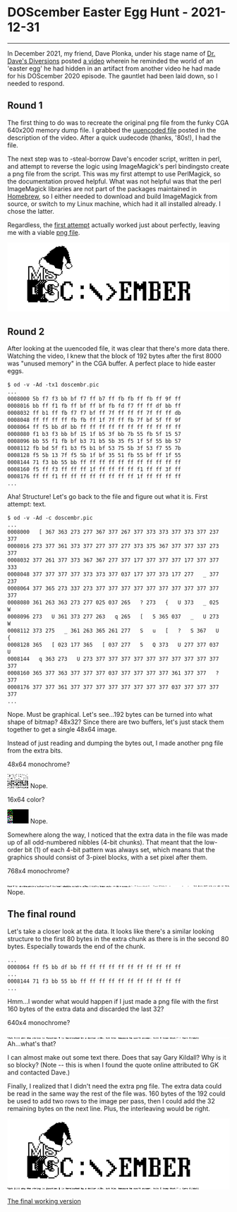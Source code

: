 # DOScember Easter Egg Hunt - 2021-12-31
----------------------------------------
In December 2021, my friend, Dave Plonka, under his stage name of
[Dr. Dave's Diversions](https://www.youtube.com/channel/UC_5nmNAlOnFsNO18W3N5cEw)
posted [a video](https://youtu.be/qMtry0vStNc) wherein he reminded
the world of an 'easter egg' he had hidden in an artifact from another 
video he had made for his DOScember 2020 episode. The gauntlet had been
laid down, so I needed to respond.

## Round 1
The first thing to do was to recreate the original png file from the funky
CGA 640x200 memory dump file. I grabbed the [uuencoded file](https://pastebin.com/nCWZmex9) posted in the description of the video. After a quick uudecode
(thanks, '80s!), I had the file.

The next step was to -steal-borrow Dave's encoder script, written in perl,
and attempt to reverse the logic using ImageMagick's perl bindingsto create
a png file from the script. This was my first attempt to use PerlMagick, so
the documentation proved helpful. What was not helpful was that the perl
ImageMagick libraries are not part of the packages maintained in
[Homebrew](https://brew.sh/), so I either needed to download and build
ImageMagick from source, or switch to my Linux machine, which had it all
installed already. I chose the latter.

Regardless, the [first attempt](cgadecode.pl) actually worked just about
perfectly, leaving me with a viable [png file](take1.png).

![take 1](take1.png)

## Round 2
After looking at the uuencoded file, it was clear that there's more data
there. Watching the video, I knew that the block of 192 bytes after the
first 8000 was "unused memory" in the CGA buffer. A perfect place to hide
easter eggs.

```
$ od -v -Ad -tx1 doscembr.pic
...
0008000 5b f7 f3 bb bf f7 ff b7 ff fb fb ff fb ff 9f ff
0008016 bb ff f1 fb ff bf ff bf fb fd f7 ff ff df bb ff
0008032 ff b1 ff fb f7 f7 bf ff 7f ff ff ff 7f ff ff db
0008048 ff ff ff ff fb fb ff 1f 7f ff fb 7f bf 5f ff 9f
0008064 ff f5 bb df bb ff ff ff ff ff ff ff ff ff ff ff
0008080 f1 b3 f3 bb bf 15 1f b5 3f bb 7b 55 fb 5f 15 57
0008096 bb 55 f1 fb bf b3 71 b5 5b 35 f5 1f 5f 55 bb 57
0008112 fb bd 5f f1 b3 f5 b1 bf 53 75 5b 3f 53 f7 55 7b
0008128 f5 5b 13 7f f5 5b 1f bf 35 51 fb 55 bf ff 1f 55
0008144 71 f3 bb 55 bb ff ff ff ff ff ff ff ff ff ff ff
0008160 f5 ff f3 ff ff ff 1f ff ff ff ff f1 ff ff 3f ff
0008176 ff ff f1 ff ff ff ff ff ff ff ff 1f ff ff ff ff
...
```

Aha! Structure! Let's go back to the file and figure out what it is. First
attempt: text.

```
$ od -v -Ad -c doscembr.pic
...
0008000   [ 367 363 273 277 367 377 267 377 373 373 377 373 377 237 377
0008016 273 377 361 373 377 277 377 277 373 375 367 377 377 337 273 377
0008032 377 261 377 373 367 367 277 377 177 377 377 377 177 377 377 333
0008048 377 377 377 377 373 373 377 037 177 377 373 177 277   _ 377 237
0008064 377 365 273 337 273 377 377 377 377 377 377 377 377 377 377 377
0008080 361 263 363 273 277 025 037 265   ? 273   {   U 373   _ 025   W
0008096 273   U 361 373 277 263   q 265   [   5 365 037   _   U 273   W
0008112 373 275   _ 361 263 365 261 277   S   u   [   ?   S 367   U   {
0008128 365   [ 023 177 365   [ 037 277   5   Q 373   U 277 377 037   U
0008144   q 363 273   U 273 377 377 377 377 377 377 377 377 377 377 377
0008160 365 377 363 377 377 377 037 377 377 377 377 361 377 377   ? 377
0008176 377 377 361 377 377 377 377 377 377 377 377 037 377 377 377 377
...
```

Nope. Must be graphical. Let's see...192 bytes can be turned into what shape
of bitmap? 48x32? Since there are two buffers, let's just stack them together
to get a single 48x64 image.

Instead of just reading and dumping the bytes out, I made another png file
from the extra bits.

48x64 monochrome?

![attempt 1](bonus-v2.png) Nope.

16x64 color?

![attempt 2](bonus-v2a.png) Nope.

Somewhere along the way, I noticed that the extra data in the file was
made up of all odd-numbered nibbles (4-bit chunks). That meant that the
low-order bit (1) of each 4-bit pattern was always set, which means that
the graphics should consist of 3-pixel blocks, with a set pixel after them.

768x4 monochrome?

![attempt 3](bonus-v2b.png) Nope.

## The final round

Let's take a closer look at the data. It looks like there's a similar looking
structure to the first 80 bytes in the extra chunk as there is in the second
80 bytes. Especially towards the end of the chunk.

```
...
0008064 ff f5 bb df bb ff ff ff ff ff ff ff ff ff ff ff
...
0008144 71 f3 bb 55 bb ff ff ff ff ff ff ff ff ff ff ff
...
```

Hmm...I wonder what would happen if I just made a png file with the
first 160 bytes of the extra data and discarded the last 32?

640x4 monochrome?

![attempt 4](bonus-v2c.png) Ah...what's that?

I can almost make out some text there. Does that say Gary Kildall? Why is
it so blocky? (Note -- this is when I found the quote online attributed to
GK and contacted Dave.)

Finally, I realized that I didn't need the extra png file. The extra data
could be read in the same way the rest of the file was. 160 bytes of the
192 could be used to add two rows to the image per pass, then I could add the 32
remaining bytes on the next line. Plus, the interleaving would be right.

![eureka](take4.png)

[The final working version](cgadecode-v3.pl)
